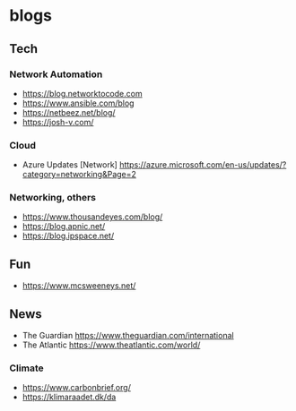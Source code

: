 # blogs

## Tech

### Network Automation
- https://blog.networktocode.com
- https://www.ansible.com/blog
- https://netbeez.net/blog/
- https://josh-v.com/

### Cloud
- Azure Updates [Network] https://azure.microsoft.com/en-us/updates/?category=networking&Page=2

### Networking, others

- https://www.thousandeyes.com/blog/
- https://blog.apnic.net/ 
- https://blog.ipspace.net/ 

## Fun
- https://www.mcsweeneys.net/


## News

- The Guardian https://www.theguardian.com/international
- The Atlantic https://www.theatlantic.com/world/

### Climate 

- https://www.carbonbrief.org/
- https://klimaraadet.dk/da


